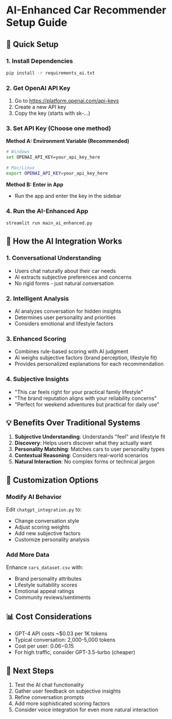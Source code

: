 # AI-Enhanced Car Recommender Setup Guide

## 🚀 Quick Setup

### 1. Install Dependencies
```bash
pip install -r requirements_ai.txt
```

### 2. Get OpenAI API Key
1. Go to https://platform.openai.com/api-keys
2. Create a new API key
3. Copy the key (starts with sk-...)

### 3. Set API Key (Choose one method)

**Method A: Environment Variable (Recommended)**
```bash
# Windows
set OPENAI_API_KEY=your_api_key_here

# Mac/Linux
export OPENAI_API_KEY=your_api_key_here
```

**Method B: Enter in App**
- Run the app and enter the key in the sidebar

### 4. Run the AI-Enhanced App
```bash
streamlit run main_ai_enhanced.py
```

## 🤖 How the AI Integration Works

### 1. **Conversational Understanding**
- Users chat naturally about their car needs
- AI extracts subjective preferences and concerns
- No rigid forms - just natural conversation

### 2. **Intelligent Analysis**
- AI analyzes conversation for hidden insights
- Determines user personality and priorities
- Considers emotional and lifestyle factors

### 3. **Enhanced Scoring**
- Combines rule-based scoring with AI judgment
- AI weighs subjective factors (brand perception, lifestyle fit)
- Provides personalized explanations for each recommendation

### 4. **Subjective Insights**
- "This car feels right for your practical family lifestyle"
- "The brand reputation aligns with your reliability concerns"
- "Perfect for weekend adventures but practical for daily use"

## 💡 Benefits Over Traditional Systems

1. **Subjective Understanding**: Understands "feel" and lifestyle fit
2. **Discovery**: Helps users discover what they actually want
3. **Personality Matching**: Matches cars to user personality types
4. **Contextual Reasoning**: Considers real-world scenarios
5. **Natural Interaction**: No complex forms or technical jargon

## 🔧 Customization Options

### Modify AI Behavior
Edit `chatgpt_integration.py` to:
- Change conversation style
- Adjust scoring weights
- Add new subjective factors
- Customize personality analysis

### Add More Data
Enhance `cars_dataset.csv` with:
- Brand personality attributes
- Lifestyle suitability scores
- Emotional appeal ratings
- Community reviews/sentiments

## 📊 Cost Considerations

- GPT-4 API costs ~$0.03 per 1K tokens
- Typical conversation: 2,000-5,000 tokens
- Cost per user: $0.06-$0.15
- For high traffic, consider GPT-3.5-turbo (cheaper)

## 🚀 Next Steps

1. Test the AI chat functionality
2. Gather user feedback on subjective insights
3. Refine conversation prompts
4. Add more sophisticated scoring factors
5. Consider voice integration for even more natural interaction
